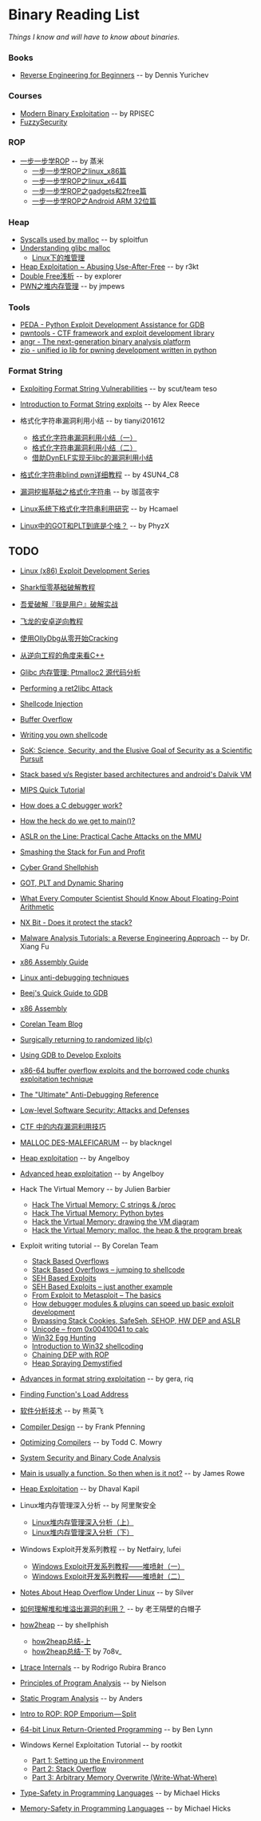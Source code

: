 # Binary Reading List
*Things I know and will have to know about binaries.*

### Books
- [Reverse Engineering for Beginners](https://beginners.re/) -- by Dennis Yurichev

### Courses
- [Modern Binary Exploitation](http://security.cs.rpi.edu/courses/binexp-spring2015/) -- by RPISEC
- [FuzzySecurity](https://www.fuzzysecurity.com/tutorials.html)

### ROP
- [一步一步学ROP](https://github.com/zhengmin1989/ROP_STEP_BY_STEP) -- by 蒸米
  - [一步一步学ROP之linux_x86篇](http://www.vuln.cn/6645)
  - [一步一步学ROP之linux_x64篇](http://www.vuln.cn/6644)
  - [一步一步学ROP之gadgets和2free篇](http://www.vuln.cn/6643)
  - [一步一步学ROP之Android ARM 32位篇](http://www.vuln.cn/6642)

### Heap
- [Syscalls used by malloc](https://sploitfun.wordpress.com/2015/02/11/syscalls-used-by-malloc/) -- by sploitfun
- [Understanding glibc malloc](https://sploitfun.wordpress.com/2015/02/10/understanding-glibc-malloc/comment-page-1/?blogsub=confirming#subscribe-blog%E3%80%82)
  - [Linux下的堆管理](http://tyrande000.how/2016/02/20/linux%E4%B8%8B%E7%9A%84%E5%A0%86%E7%AE%A1%E7%90%86/)
- [Heap Exploitation ~ Abusing Use-After-Free](https://0x00sec.org/t/heap-exploitation-abusing-use-after-free/3580) -- by r3kt
- [Double Free浅析](http://www.vuln.cn/6172) -- by explorer
- [PWN之堆内存管理](https://paper.seebug.org/255/) -- by jmpews

### Tools
- [PEDA - Python Exploit Development Assistance for GDB](https://github.com/longld/peda)
- [pwntools - CTF framework and exploit development library](https://github.com/Gallopsled/pwntools)
- [angr - The next-generation binary analysis platform](https://github.com/angr/angr)
- [zio - unified io lib for pwning development written in python](https://github.com/zTrix/zio)

### Format String
- [Exploiting Format String Vulnerabilities](https://trailofbits.github.io/ctf/exploits/references/formatstring-1.2.pdf) -- by scut/team teso
- [Introduction to Format String exploits](http://codearcana.com/posts/2013/05/02/introduction-to-format-string-exploits.html) -- by Alex Reece
- 格式化字符串漏洞利用小结 -- by tianyi201612
  - [格式化字符串漏洞利用小结（一）](http://bobao.360.cn/learning/detail/3654.html)
  - [格式化字符串漏洞利用小结（二）](http://bobao.360.cn/learning/detail/3674.html)
  - [借助DynELF实现无libc的漏洞利用小结](http://bobao.360.cn/learning/detail/3298.html)
- [格式化字符串blind pwn详细教程](http://bobao.360.cn/ctf/detail/189.html) -- by 4SUN4_C8
- [漏洞挖掘基础之格式化字符串](http://cb.drops.wiki/drops/papers-9426.html) -- by 珈蓝夜宇
- [Linux系统下格式化字符串利用研究](https://paper.seebug.org/246/) -- by Hcamael

- [Linux中的GOT和PLT到底是个啥？](http://www.freebuf.com/articles/system/135685.html) -- by PhyzX


## TODO

- [Linux (x86) Exploit Development Series](https://sploitfun.wordpress.com/2015/06/26/linux-x86-exploit-development-tutorial-series/)

- [Shark恒零基础破解教程](http://www.xuepojie.com/thread-16898-1-1.html)

- [吾爱破解『我是用户』破解实战](http://www.52pojie.cn/thread-271811-1-1.html)

- [飞龙的安卓逆向教程](https://www.gitbook.com/book/wizardforcel/fl-android-re-tut/details)

- [使用OllyDbg从零开始Cracking](http://bbs.pediy.com/thread-184679.htm)

- [从逆向工程的角度来看C++](http://bbs.pediy.com/thread-87586.htm)

- [Glibc 内存管理: Ptmalloc2 源代码分析](http://www.valleytalk.org/wp-content/uploads/2015/02/glibc%E5%86%85%E5%AD%98%E7%AE%A1%E7%90%86ptmalloc%E6%BA%90%E4%BB%A3%E7%A0%81%E5%88%86%E6%9E%901.pdf)

- [Performing a ret2libc Attack](http://shellblade.net/docs/ret2libc.pdf)

- [Shellcode Injection](https://dhavalkapil.com/blogs/Shellcode-Injection/)

- [Buffer Overflow](https://dhavalkapil.com/blogs/Buffer-Overflow-Exploit/)

- [Writing you own shellcode](http://paraschetal.in/writing-your-own-shellcode)

- [SoK: Science, Security, and the Elusive Goal of Security as a Scientific Pursuit](https://www.microsoft.com/en-us/research/wp-content/uploads/2017/03/scienceAndSecuritySoK.pdf)

- [Stack based v/s Register based architectures and android's Dalvik VM](https://markfaction.wordpress.com/2012/07/15/stack-based-vs-register-based-virtual-machine-architecture-and-the-dalvik-vm/)

- [MIPS Quick Tutorial](http://logos.cs.uic.edu/366/notes/mips%20quick%20tutorial.htm)

- [How does a C debugger work?](https://blog.0x972.info/?d=2014/11/13/10/40/50-how-does-a-debugger-work)

- [How the heck do we get to main()?](http://dbp-consulting.com/tutorials/debugging/linuxProgramStartup.html)

- [ASLR on the Line: Practical Cache Attacks on the MMU](http://www.cs.vu.nl/~herbertb/download/papers/anc_ndss17.pdf)

- [Smashing the Stack for Fun and Profit](http://insecure.org/stf/smashstack.html)

- [Cyber Grand Shellphish](http://www.phrack.org/papers/cyber_grand_shellphish.html)

- [GOT, PLT and Dynamic Sharing](https://www.technovelty.org/linux/plt-and-got-the-key-to-code-sharing-and-dynamic-libraries.html)

- [What Every Computer Scientist Should Know About Floating-Point Arithmetic](http://docs.oracle.com/cd/E19957-01/806-3568/ncg_goldberg.html)

- [NX Bit - Does it protect the stack?](https://security.stackexchange.com/questions/47807/nx-bit-does-it-protect-the-stack/47825)

- [Malware Analysis Tutorials: a Reverse Engineering Approach](http://fumalwareanalysis.blogspot.nl/p/malware-analysis-tutorials-reverse.html) -- by Dr. Xiang Fu

- [x86 Assembly Guide](http://www.cs.virginia.edu/~evans/cs216/guides/x86.html)

- [Linux anti-debugging techniques](http://vxheaven.org/lib/vsc04.html)

- [Beej's Quick Guide to GDB](http://beej.us/guide/bggdb/)

- [x86 Assembly](https://en.wikibooks.org/wiki/X86_Assembly)

- [Corelan Team Blog](https://www.corelan.be/index.php/articles/)

- [Surgically returning to randomized lib(c)](https://trailofbits.github.io/ctf/exploits/references/acsac09.pdf)

- [Using GDB to Develop Exploits](https://www.exploit-db.com/papers/13205/)

- [x86-64 buffer overflow exploits and the borrowed code chunks exploitation technique](https://trailofbits.github.io/ctf/exploits/references/no-nx.pdf)

- [The "Ultimate" Anti-Debugging Reference](http://pferrie.host22.com/papers/antidebug.pdf)

- [Low-level Software Security: Attacks and Defenses](https://trailofbits.github.io/ctf/exploits/references/tr-2007-153.pdf)

- [CTF 中的内存漏洞利用技巧](http://netsec.ccert.edu.cn/wp-content/uploads/2015/10/2015-1029-yangkun-Gold-Mining-CTF.pdf)

- [MALLOC DES-MALEFICARUM](http://www.phrack.org/issues/66/10.html) -- by blackngel

- [Heap exploitation](https://4ngelboy.blogspot.tw/2015/08/heap-exploitation.html) -- by Angelboy

- [Advanced heap exploitation](https://4ngelboy.blogspot.tw/2016/03/advanced-heap-exploitation.html) -- by Angelboy

- Hack The Virtual Memory -- by Julien Barbier
  - [Hack The Virtual Memory: C strings & /proc](https://blog.holbertonschool.com/hack-the-virtual-memory-c-strings-proc/)
  - [Hack The Virtual Memory: Python bytes](https://blog.holbertonschool.com/hack-the-virtual-memory-python-bytes/)
  - [Hack the Virtual Memory: drawing the VM diagram](https://blog.holbertonschool.com/hack-the-virtual-memory-drawing-the-vm-diagram/)
  - [Hack the Virtual Memory: malloc, the heap & the program break](https://blog.holbertonschool.com/hack-the-virtual-memory-malloc-the-heap-the-program-break/)

- Exploit writing tutorial -- By Corelan Team
  - [Stack Based Overflows](https://www.corelan.be/index.php/2009/07/19/exploit-writing-tutorial-part-1-stack-based-overflows/)
  - [Stack Based Overflows – jumping to shellcode](https://www.corelan.be/index.php/2009/07/23/writing-buffer-overflow-exploits-a-quick-and-basic-stutorial-part-2/)
  - [SEH Based Exploits](https://www.corelan.be/index.php/2009/07/25/writing-buffer-overflow-exploits-a-quick-and-basic-tutorial-part-3-seh/)
  - [SEH Based Exploits – just another example](https://www.corelan.be/index.php/2009/07/28/seh-based-exploit-writing-tutorial-continued-just-another-example-part-3b/)
  - [From Exploit to Metasploit – The basics](https://www.corelan.be/index.php/2009/08/12/exploit-writing-tutorials-part-4-from-exploit-to-metasploit-the-basics/)
  - [How debugger modules & plugins can speed up basic exploit development](https://www.corelan.be/index.php/2009/09/05/exploit-writing-tutorial-part-5-how-debugger-modules-plugins-can-speed-up-basic-exploit-development/)
  - [Bypassing Stack Cookies, SafeSeh, SEHOP, HW DEP and ASLR](https://www.corelan.be/index.php/2009/09/21/exploit-writing-tutorial-part-6-bypassing-stack-cookies-safeseh-hw-dep-and-aslr/)
  - [Unicode – from 0x00410041 to calc](https://www.corelan.be/index.php/2009/11/06/exploit-writing-tutorial-part-7-unicode-from-0x00410041-to-calc/)
  - [Win32 Egg Hunting](https://www.corelan.be/index.php/2010/01/09/exploit-writing-tutorial-part-8-win32-egg-hunting/)
  - [Introduction to Win32 shellcoding](https://www.corelan.be/index.php/2010/02/25/exploit-writing-tutorial-part-9-introduction-to-win32-shellcoding/)
  - [Chaining DEP with ROP](https://www.corelan.be/index.php/2010/06/16/exploit-writing-tutorial-part-10-chaining-dep-with-rop-the-rubikstm-cube/)
  - [Heap Spraying Demystified](https://www.corelan.be/index.php/2011/12/31/exploit-writing-tutorial-part-11-heap-spraying-demystified/)

- [Advances in format string exploitation](http://phrack.org/issues/59/7.html) -- by gera, riq

- [Finding Function's Load Address](http://uaf.io/exploitation/misc/2016/04/02/Finding-Functions.html)

- [软件分析技术](http://sei.pku.edu.cn/~xiongyf04/SA/2016/main.htm) -- by 熊英飞

- [Compiler Design](http://www.cs.cmu.edu/~fp/courses/15411-f14/index.html) -- by Frank Pfenning

- [Optimizing Compilers](http://www.cs.cmu.edu/afs/cs.cmu.edu/academic/class/15745-s14/www/index.html) -- by Todd C. Mowry

- [System Security and Binary Code Analysis](http://www.utdallas.edu/~zhiqiang.lin/spring2012.html)

- [Main is usually a function. So then when is it not?](http://jroweboy.github.io/c/asm/2015/01/26/when-is-main-not-a-function.html) -- by James Rowe

- [Heap Exploitation](https://heap-exploitation.dhavalkapil.com/) -- by Dhaval Kapil

- Linux堆内存管理深入分析 -- by 阿里聚安全
  - [Linux堆内存管理深入分析（上）](http://www.freebuf.com/articles/system/104144.html)
  - [Linux堆内存管理深入分析（下）](http://www.freebuf.com/articles/security-management/105285.html)

- Windows Exploit开发系列教程 -- by Netfairy, lufei
  - [Windows Exploit开发系列教程——堆喷射（一）](http://bobao.360.cn/learning/detail/3548.html)
  - [Windows Exploit开发系列教程——堆喷射（二）](http://bobao.360.cn/learning/detail/3555.html)

- [Notes About Heap Overflow Under Linux](https://blog.iret.xyz/article.aspx/linux_heapoverflow_enterance) -- by Silver

- [如何理解堆和堆溢出漏洞的利用？](http://www.freebuf.com/vuls/98404.html) -- by 老王隔壁的白帽子

- [how2heap](https://github.com/shellphish/how2heap) -- by shellphish
  - [how2heap总结-上](http://bobao.360.cn/learning/detail/4386.html)
  - [how2heap总结-下](http://bobao.360.cn/learning/detail/4383.html) by 7o8v_

- [Ltrace Internals](https://paper.seebug.org/papers/Archive/refs/ltrace_internals.pdf) -- by Rodrigo Rubira Branco

- [Principles of Program Analysis](http://www.imm.dtu.dk/~hrni/PPA/ppasup2004.html) -- by Nielson

- [Static Program Analysis](https://cs.au.dk/~amoeller/spa/) -- by Anders

- [Intro to ROP: ROP Emporium — Split](https://medium.com/@iseethieves/intro-to-rop-rop-emporium-split-9b2ec6d4db08)

- [64-bit Linux Return-Oriented Programming](http://crypto.stanford.edu/~blynn/rop/) -- by Ben Lynn

- Windows Kernel Exploitation Tutorial -- by rootkit
  - [Part 1: Setting up the Environment](https://rootkits.xyz/blog/2017/06/kernel-setting-up/)
  - [Part 2: Stack Overflow](https://rootkits.xyz/blog/2017/08/kernel-stack-overflow/)
  - [Part 3: Arbitrary Memory Overwrite (Write-What-Where)](https://rootkits.xyz/blog/2017/09/kernel-write-what-where/)

- [Type-Safety in Programming Languages](http://www.pl-enthusiast.net/2014/08/05/type-safety/) -- by Michael Hicks

- [Memory-Safety in Programming Languages](http://www.pl-enthusiast.net/2014/07/21/memory-safety/) -- by Michael Hicks
